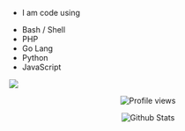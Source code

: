 + I am code using
- Bash / Shell
- PHP
- Go Lang
- Python
- JavaScript

<img src="https://readme-typing-svg.herokuapp.com/?color=%2336BCF7&center=true&vCenter=true&lines=Hello,%20Welcome%20to%20my%20Git%20Profile" align="center"/>

<div id="stats" align="center">


![Profile views](https://visitor-badge.glitch.me/badge?page_id=kuydev)
  
![Github Stats](https://github-readme-stats.vercel.app/api?username=kuydev&theme=blue-green&show_icons=true)

</div>
